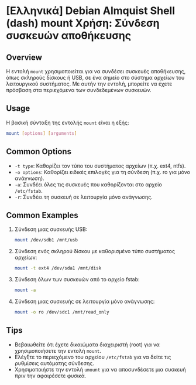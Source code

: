 # [Ελληνικά] Debian Almquist Shell (dash) mount Χρήση: Σύνδεση συσκευών αποθήκευσης

## Overview
Η εντολή `mount` χρησιμοποιείται για να συνδέσει συσκευές αποθήκευσης, όπως σκληρούς δίσκους ή USB, σε ένα σημείο στο σύστημα αρχείων του λειτουργικού συστήματος. Με αυτήν την εντολή, μπορείτε να έχετε πρόσβαση στα περιεχόμενα των συνδεδεμένων συσκευών.

## Usage
Η βασική σύνταξη της εντολής `mount` είναι η εξής:

```bash
mount [options] [arguments]
```

## Common Options
- `-t type`: Καθορίζει τον τύπο του συστήματος αρχείων (π.χ. ext4, ntfs).
- `-o options`: Καθορίζει ειδικές επιλογές για τη σύνδεση (π.χ. ro για μόνο ανάγνωση).
- `-a`: Συνδέει όλες τις συσκευές που καθορίζονται στο αρχείο `/etc/fstab`.
- `-r`: Συνδέει τη συσκευή σε λειτουργία μόνο ανάγνωσης.

## Common Examples
1. Σύνδεση μιας συσκευής USB:
   ```bash
   mount /dev/sdb1 /mnt/usb
   ```

2. Σύνδεση ενός σκληρού δίσκου με καθορισμένο τύπο συστήματος αρχείων:
   ```bash
   mount -t ext4 /dev/sda1 /mnt/disk
   ```

3. Σύνδεση όλων των συσκευών από το αρχείο fstab:
   ```bash
   mount -a
   ```

4. Σύνδεση μιας συσκευής σε λειτουργία μόνο ανάγνωσης:
   ```bash
   mount -o ro /dev/sdc1 /mnt/read_only
   ```

## Tips
- Βεβαιωθείτε ότι έχετε δικαιώματα διαχειριστή (root) για να χρησιμοποιήσετε την εντολή `mount`.
- Ελέγξτε το περιεχόμενο του αρχείου `/etc/fstab` για να δείτε τις ρυθμίσεις αυτόματης σύνδεσης.
- Χρησιμοποιήστε την εντολή `umount` για να αποσυνδέσετε μια συσκευή πριν την αφαιρέσετε φυσικά.